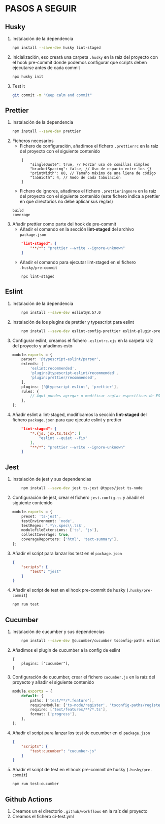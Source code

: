 # PASOS A SEGUIR

## Husky

1. Instalación de la dependencia

    ```bash
    npm install --save-dev husky lint-staged
    ```

2. Inicialización, eso creará una carpeta `.husky` en la raíz del proyecto con el hook pre-commit donde podemos configurar que scripts deben ejecutarse antes de cada commit

    ```bash
    npx husky init
    ```

3. Test it
    ```bash
    git commit -m "Keep calm and commit"
    ```

## Prettier

1. Instalación de la dependencia
    ```bash
    npm install --save-dev prettier
    ```
2. Ficheros necesarios
    - Fichero de configuración, añadimos el fichero `.prettierrc` en la raíz del proyecto con el siguiente contenido
    ```prettier
        {
            "singleQuote": true, // Forzar uso de comillas simples
            "bracketSpacing": false, // Uso de espacio entre los {}
            "printWidth": 80, // Tamaño máximo de una liena de código
            "tabWidth": 4, // Ando de cada tabulación
        }
    ```
    - Fichero de ignores, añadimos el fichero `.prettieringnore` en la raíz del proyecto con el siguiente contenido (este fichero indica a prettier en que directorios no debe aplicar sus reglas)
    ```
    build
    coverage
    ```
3. Añadir prettier como parte del hook de pre-commit
    - Añadir el comando en la sección **lint-staged** del archivo `package.json`
    ```json
        "lint-staged": {
            "**/*": "prettier --write --ignore-unknown"
        }
    ```
    - Añadir el comando para ejecutar lint-staged en el fichero `.husky/pre-commit`
    ```
        npx lint-staged
    ```

## Eslint

1. Instalación de la dependencia
    ```bash
        npm install --save-dev eslint@8.57.0
    ```
2. Instalación de los plugins de prettier y typescript para eslint
    ```bash
        npm install --save-dev eslint-config-prettier eslint-plugin-prettier @typescript-eslint/parser @typescript-eslint/eslint-plugin
    ```
3. Configurar eslint, creamos el fichero `.eslintrc.cjs` en la carpeta raíz del proyecto y añadimos esto
    ```typescript
    module.exports = {
        parser: '@typescript-eslint/parser',
        extends: [
            'eslint:recommended',
            'plugin:@typescript-eslint/recommended',
            'plugin:prettier/recommended',
        ],
        plugins: ['@typescript-eslint', 'prettier'],
        rules: {
            // Aquí puedes agregar o modificar reglas específicas de ESLint si lo deseas
        },
    };
    ```
4. Añadir eslint a lint-staged, modificamos la sección **lint-staged** del fichero `package.json` para que ejecute eslint y prettier
    ```json
        "lint-staged": {
            "*.{js, jsx,ts,tsx}": [
                "eslint --quiet --fix"
            ],
            "**/*": "prettier --write --ignore-unknown"
        }
    ```

## Jest

1. Instalación de jest y sus dependencias
    ```bash
        npm install --save-dev jest ts-jest @types/jest ts-node
    ```
2. Configuración de jest, crear el fichero `jest.config.ts` y añadir el siguiente contenido
    ```typescript
    module.exports = {
        preset: 'ts-jest',
        testEnvironment: 'node',
        testRegex: '.*\\.spec\\.ts$',
        moduleFileExtensions: ['ts', 'js'],
        collectCoverage: true,
        coverageReporters: ['html', 'text-summary'],
    };
    ```
3. Añadir el script para lanzar los test en el `package.json`
    ```json
    {
        "scripts": {
            "test": "jest"
        }
    }
    ```
4. Añadir el script de test en el hook pre-commit de husky (`.husky/pre-commit`)
    ```bash
    npm run test
    ```

## Cucumber

1. Instalación de cucumber y sus dependencias
    ```bash
        npm install --save-dev @cucumber/cucumber tsconfig-paths eslint-plugin-cucumber
    ```
2. Añadimos el plugin de cucumber a la config de eslint

    ```
    {
        plugins: ["cucumber"],
    }
    ```

3. Configuración de cucumber, crear el fichero `cucumber.js` en la raíz del proyecto y añadir el siguiente contenido
    ```typescript
    module.exports = {
        default: {
            paths: ['test/**/*.feature'],
            requireModule: ['ts-node/register', 'tsconfig-paths/register'],
            require: ['test/features/**/*.ts'],
            format: ['progress'],
        },
    };
    ```
4. Añadir el script para lanzar los test de cucumber en el `package.json`
    ```json
    {
        "scripts": {
            "test:cucumber": "cucumber-js"
        }
    }
    ```
5. Añadir el script de test en el hook pre-commit de husky (`.husky/pre-commit`)
    ```bash
    npm run test:cucumber
    ```

## Github Actions

1. Creamos un el directorio `.github/workflows` en la raíz del proyecto
2. Creamos el fichero ci-test.yml
